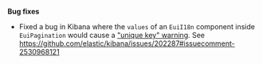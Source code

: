 **Bug fixes**

- Fixed a bug in Kibana where the `values` of an `EuiI18n` component inside `EuiPagination` would cause a ["unique key" warning](https://react.dev/learn/rendering-lists#keeping-list-items-in-order-with-key). See https://github.com/elastic/kibana/issues/202287#issuecomment-2530968121
